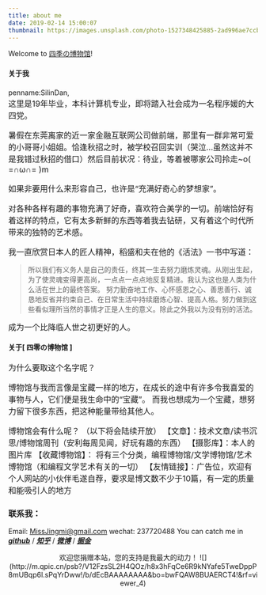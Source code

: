 ```yaml
---
title: about me
date: 2019-02-14 15:00:07
thumbnail: https://images.unsplash.com/photo-1527348425885-2ad996ae7ccb?ixlib=rb-1.2.1&ixid=eyJhcHBfaWQiOjEyMDd9&auto=format&fit=crop&w=1350&q=80 # 略缩图
---
```

Welcome to [四季の博物馆](https://silindan.github.io/)! 

#### 关于我

  penname:SilinDan,
<font size=3>  
这里是19年毕业，本科计算机专业，即将踏入社会成为一名程序媛的大四党。
    
暑假在东莞离家的近一家金融互联网公司做前端，那里有一群非常可爱的小哥哥小姐姐。恰逢秋招之时，被学校召回实训（哭泣...虽然这并不是我错过秋招的借口）然后目前状况：待业，等着被哪家公司拎走~o( =∩ω∩= )m
    
如果非要用什么来形容自己，也许是“充满好奇心的梦想家”。

对各种各样有趣的事物充满了好奇，喜欢符合美学的一切。前端恰好有着这样的特点，它有太多新鲜的东西等着我去钻研，又有着这个时代所带来的独特的艺术感。

我一直欣赏日本人的匠人精神，稻盛和夫在他的《活法》一书中写道：</font>

> 所以我们有义务人是自己的责任，终其一生去努力磨炼灵魂。从刚出生起，为了使灵魂变得更高尚，一点点一点点地反复精进。我认为这也是人类为什么活在世上的最终答案。 努力勤奋地工作、心怀感恩之心、善思善行、诚恳地反省并约束自己、在日常生活中持续磨炼心智、提高人格。努力做到这些看似理所当然的事情才正是人生的意义。除此之外我以为没有别的活法。

<font size=3>
成为一个比降临人世之初更好的人。
</font>

#### 关于[ 四零の博物馆 ]

<font size=3>
为什么要取这个名字呢？

博物馆与我而言像是宝藏一样的地方，在成长的途中有许多令我喜爱的事物与人，它们便是我生命中的“宝藏”。 而我也想成为一个宝藏，想努力留下很多东西，把这种能量带给其他人。

博物馆会有什么呢？
（以下将会陆续开放）
【文章】：技术文章/读书沉思/博物馆周刊（安利每周见闻，好玩有趣的东西）
【摄影库】：本人的图片库
【收藏博物馆】： 将有三个分类，编程博物馆/文学博物馆/艺术博物馆（和编程文学艺术有关的一切）
【友情链接】：广告位，欢迎有个人网站的小伙伴毛遂自荐，要求是博文数不少于10篇，有一定的质量和能吸引人的地方
</font>

### 联系我：
Email: MissJingmi@gmail.com
wechat: 237720488
You can catch me in <u>[***github***](https://github.com/SilinDan)</u> / <u>[***知乎***](https://www.zhihu.com/people/silin-dan)</u> / <u>[***微博***](https://weibo.com/u/2631163541)</u> / <u>[***掘金***](https://juejin.im/user/5bdc7a7df265da61335609e5/)</u>

<center>
欢迎您捐赠本站，您的支持是我最大的动力！
![](http://m.qpic.cn/psb?/V12FzsSL2H4QOz/h8x3hFqCe6R9kNYafe5TweDppP8mUBqp6l.sPqYrDww!/b/dEcBAAAAAAAA&bo=bwFQAW8BUAERCT4!&rf=viewer_4)
</center>
<br/>